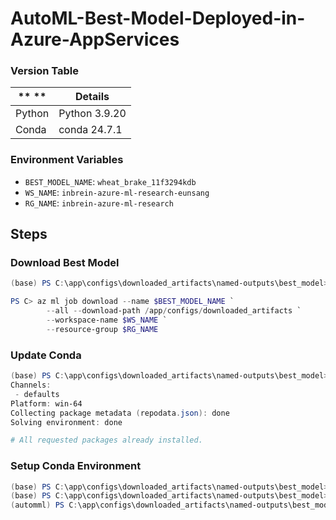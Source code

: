 # AutoML-Best-Model-Deployed-in-Azure-AppServices

### Version Table
| **         **              | **Details**        |
|----------------------------|--------------------|
| Python                     | Python 3.9.20      |
| Conda                      | conda 24.7.1       | 

### Environment Variables 
- `BEST_MODEL_NAME`: `wheat_brake_11f3294kdb`
- `WS_NAME`: `inbrein-azure-ml-research-eunsang`
- `RG_NAME`: `inbrein-azure-ml-research`

## Steps 

### Download Best Model 

```powershell
(base) PS C:\app\configs\downloaded_artifacts\named-outputs\best_model> conda init 

PS C> az ml job download --name $BEST_MODEL_NAME `
        --all --download-path /app/configs/downloaded_artifacts `
        --workspace-name $WS_NAME `
        --resource-group $RG_NAME 
```

### Update Conda 
```powershell
(base) PS C:\app\configs\downloaded_artifacts\named-outputs\best_model> conda update conda
Channels:
 - defaults
Platform: win-64
Collecting package metadata (repodata.json): done
Solving environment: done

# All requested packages already installed.
```

### Setup Conda Environment 

```powershell
(base) PS C:\app\configs\downloaded_artifacts\named-outputs\best_model> conda create -n automml python=3.9.20
(base) PS C:\app\configs\downloaded_artifacts\named-outputs\best_model> conda activate automml
(automml) PS C:\app\configs\downloaded_artifacts\named-outputs\best_model> pip install -r .\requirements.txt
```

